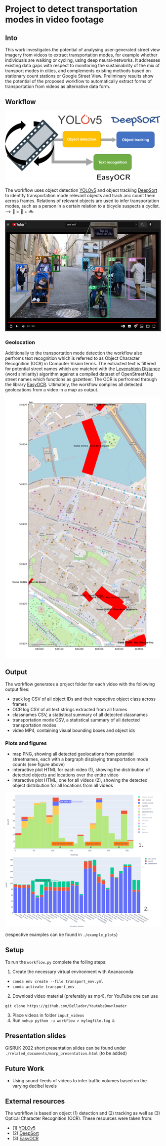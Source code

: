 # Project to detect transportation modes in video footage

## Into

This work investigates the potential of analysing user-generated street view imagery from videos to extract transportation modes, for example whether individuals are walking or cycling, using deep neural-networks. It addresses existing data gaps with respect to monitoring the sustainability of the mix of transport modes in cities, and complements existing methods based on stationary count stations or Google Street View. Preliminary results show the potential of the proposed workflow to automatically extract forms of transportation from videos as alternative data form.

## Workflow

![workflow](workflow.png)

The workflow uses object detection [YOLOv5](https://github.com/mikel-brostrom/Yolov5_DeepSort_Pytorch/) and object tracking [DeepSort](https://github.com/nwojke/deep_sort) to identify transportation mode relevant objects and track anc count them across frames. Relations of relevant objects are used to infer transportation modes, such as a person in a certain relation to a bicycle suspects a cyclist. --> :bicyclist: = :walking: + :bike:

![visual](ugc_video_tracked_w_streetname.png)

### Geolocation

Additionally to the transportation mode detection the workflow also perfroms text recognition which is referred to as Object Character Recognition (OCR) in Computer Vision terms. The extracted text is filtered for potential street names which are matched with the [Levenshtein Distance](https://towardsdatascience.com/calculating-string-similarity-in-python-276e18a7d33a) (word similarity) algorithm against a compiled dataset of OpenStreetMap street names which functions as gazetteer. The OCR is perfromed through the library [EasyOCR](https://pypi.org/project/easyocr/).
Ultimately, the workflow compiles all detected geolocations from a video in a map as output.

![map](map_example.png)

## Output

The workflow generates a project folder for each video with the following output files:

- track log CSV of all object IDs and their respective object class across frames
- OCR log CSV of all text strings extracted from all frames
- classnames CSV, a statistical summary of all detected classnames
- transportation mode CSV, a statistical summary of all detected transportation modes
- video MP4, containing visual bounding boxes and object ids

### Plots and figures
- map PNG, showing all detected geolocations from potential streetnames, each with a bargraph displaying transportation mode counts (see figure above)
- interactive plot HTML for each video (1), showing the distribution of detected objects and locations over the entire video
- interactive plot HTML, one for all videos (2), showing the detected object distribution for all locations from all videos

![plots](example_plots.png)

(respective examples can be found in `./example_plots`)


## Setup

To run the  `workflow.py` complete the folling steps:

1. Create the necessary virtual environment with Ananaconda
- `conda env create --file transport_env.yml`
- `conda activate transport_env`
2. Download video material (preferably as mp4), for YouTube one can use

`git clone https://github.com/Bellador/YoutubeDownloader`

3. Place videos in folder `input_videos`
4. Run `nohup python -u workflow > mylogfile.log &` 


## Presentation slides

GISRUK 2022 short presentation slides can be found under `./related_documents/marp_presentation.html` (to be added)


## Future Work

- Using sound-feeds of videos to infer traffic volumes based on the varying decibel levels


## External resources

The workflow is based on object (1) detection and (2) tracking as well as (3) Optical Character Recognition (OCR). These resources were taken from:

- (1) [YOLOv5](https://github.com/mikel-brostrom/Yolov5_DeepSort_Pytorch/)
- (2) [DeepSort](https://github.com/nwojke/deep_sort)
- (3) [EasyOCR](https://pypi.org/project/easyocr/)